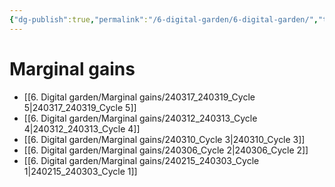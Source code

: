 ```yaml
---
{"dg-publish":true,"permalink":"/6-digital-garden/6-digital-garden/","tags":["gardenEntry"]}
---
```


# Marginal gains
- [[6. Digital garden/Marginal gains/240317_240319_Cycle 5\|240317_240319_Cycle 5]]
- [[6. Digital garden/Marginal gains/240312_240313_Cycle 4\|240312_240313_Cycle 4]]
- [[6. Digital garden/Marginal gains/240310_Cycle 3\|240310_Cycle 3]]
- [[6. Digital garden/Marginal gains/240306_Cycle 2\|240306_Cycle 2]]
- [[6. Digital garden/Marginal gains/240215_240303_Cycle 1\|240215_240303_Cycle 1]]